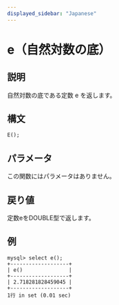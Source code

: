 ```yaml
---
displayed_sidebar: "Japanese"
---
```


# e（自然対数の底）

## 説明

自然対数の底である定数 e を返します。

## 構文

```SQL
E();
```

## パラメータ

この関数にはパラメータはありません。

## 戻り値

定数eをDOUBLE型で返します。

## 例

```Plaintext
mysql> select e();
+-------------------+
| e()               |
+-------------------+
| 2.718281828459045 |
+-------------------+
1行 in set (0.01 sec)
```